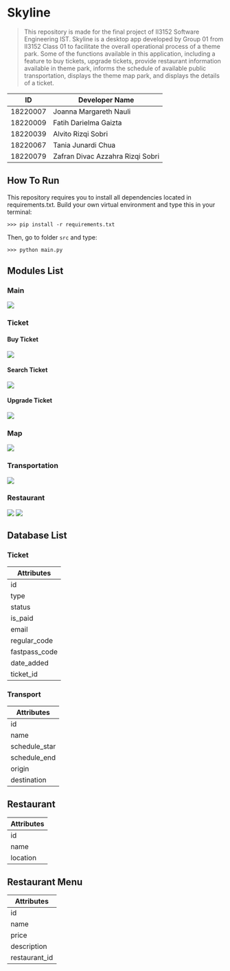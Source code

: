 # Skyline
> This repository is made for the final project of II3152 Software Engineering IST.
Skyline is a desktop app developed by Group 01 from II3152 Class 01 to facilitate the overall operational process of a theme park. Some of the functions available in this application, including a feature to buy tickets,
upgrade tickets, provide restaurant information available in theme park, informs the schedule of available public transportation, displays the theme map
park, and displays the details of a ticket.

ID       | Developer Name
---      | ----
18220007 | Joanna Margareth Nauli
18220009 | Fatih Darielma Gaizta
18220039 | Alvito Rizqi Sobri
18220067 | Tania Junardi Chua
18220079 | Zafran Divac Azzahra Rizqi Sobri


## How To Run
This repository requires you to install all dependencies located in requirements.txt. Build your own virtual environment and type this in your terminal:

```>>> pip install -r requirements.txt```

Then, go to folder ```src``` and type:

```>>> python main.py```

## Modules List

### Main
![](docs/mainmenu.jpg)


### Ticket 
#### Buy Ticket

![](docs/buyticket.jpg)

#### Search Ticket
![](docs/searchticket.jpg)

#### Upgrade Ticket
![](docs/upgradeticket.jpg)


### Map
![](docs/map.jpg)


### Transportation
![](docs/transport.jpg)


### Restaurant
![](docs/resto.jpg)
![](docs/restomenu.jpg)


## Database List

### Ticket
Attributes      | 
---             | 
id              | 
type            | 
status          |
is_paid         |
email           |
regular_code    |
fastpass_code   |
date_added      |
ticket_id       |

### Transport
Attributes      | 
---             | 
id              | 
name            | 
schedule_star   |
schedule_end    |
origin          |
destination     |

## Restaurant
Attributes      | 
---             | 
id              | 
name            | 
location        |

## Restaurant Menu
Attributes      | 
---             | 
id              |
name            |
price           |
description     |
restaurant_id   |